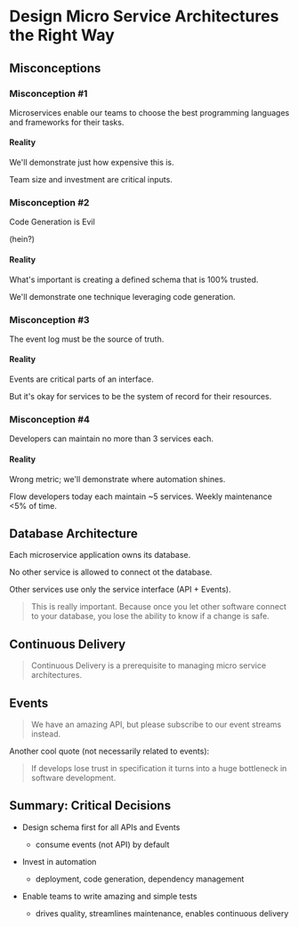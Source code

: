 # Design Micro Service Architectures the Right Way

## Misconceptions

### Misconception #1

Microservices enable our teams to choose the best programming languages and frameworks for their tasks.

#### Reality

We'll demonstrate just how expensive this is.

Team size and investment are critical inputs.


### Misconception #2

Code Generation is Evil

(hein?)

#### Reality

What's important is creating a defined schema that is 100% trusted.

We'll demonstrate one technique leveraging code generation.


### Misconception #3

The event log must be the source of truth.

#### Reality

Events are critical parts of an interface.

But it's okay for services to be the system of record for their resources.


### Misconception #4

Developers can maintain no more than 3 services each.

#### Reality

Wrong metric; we'll demonstrate where automation shines.

Flow developers today each maintain ~5 services. Weekly maintenance <5% of time.


## Database Architecture

Each microservice application owns its database.

No other service is allowed to connect ot the database.

Other services use only the service interface (API + Events).

> This is really important. Because once you let other software connect to your database, you lose the ability to know if a change is safe.


## Continuous Delivery

> Continuous Delivery is a prerequisite to managing micro service architectures.


## Events

> We have an amazing API, but please subscribe to our event streams instead.
 
Another cool quote (not necessarily related to events):

> If develops lose trust in specification it turns into a huge bottleneck in software development.


## Summary: Critical Decisions

- Design schema first for all APIs and Events
    - consume events (not API) by default

- Invest in automation
    - deployment, code generation, dependency management

- Enable teams to write amazing and simple tests
    - drives quality, streamlines maintenance, enables continuous delivery

